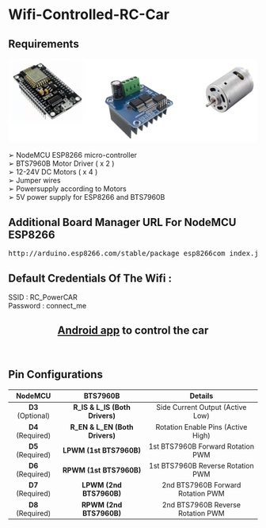 # Wifi-Controlled-RC-Car

## Requirements

<img style="border-radius:10px;"
    src="https://github.com/Shibasish-Dalui/Wifi-Controlled-RC-Car/blob/main/components.png">
<br>

➢ NodeMCU ESP8266 micro-controller <br>
➢ BTS7960B Motor Driver ( x 2 ) <br>
➢ 12-24V DC Motors ( x 4 ) <br>
➢ Jumper wires <br>
➢ Powersupply according to Motors <br>
➢ 5V power supply for ESP8266 and BTS7960B <br>


## Additional Board Manager URL For NodeMCU ESP8266

<pre>http://arduino.esp8266.com/stable/package_esp8266com_index.json</pre>

## Default Credentials Of The Wifi :

SSID : RC_PowerCAR <br>
Password : connect_me <br>

<h2 align="center"> <a
        href="https://play.google.com/store/apps/details?id=com.bluino.esp8266wifirobotcar&hl=en_US&gl=US">Android
        app</a> to control
    the car </h2>

<br>

## Pin Configurations

<table>
    <thead>
        <tr>
            <th style="text-align:center">NodeMCU</th>
            <th style="text-align:center">BTS7960B</th>
            <th style="text-align:center">Details</th>
        </tr>
    </thead>
    <tbody>
        <tr>
            <td style="text-align:center"><strong>D3</strong> (Optional)</td>
            <td style="text-align:center"><strong>R_IS &amp; L_IS (Both Drivers)</strong></td>
            <td style="text-align:center">Side Current Output (Active Low) </td>
        </tr>
        <tr>
            <td style="text-align:center"><strong>D4</strong> (Required)</td>
            <td style="text-align:center"><strong>R_EN &amp; L_EN (Both Drivers)</strong></td>
            <td style="text-align:center">Rotation Enable Pins (Active High) </td>
        </tr>
        <tr>
            <td style="text-align:center"><strong>D5</strong> (Required)</td>
            <td style="text-align:center"><strong>LPWM (1st BTS7960B)</strong></td>
            <td style="text-align:center">1st BTS7960B Forward Rotation PWM</td>
        </tr>
        <tr>
            <td style="text-align:center"><strong>D6</strong> (Required)</td>
            <td style="text-align:center"><strong>RPWM (1st BTS7960B)</strong></td>
            <td style="text-align:center">1st BTS7960B Reverse Rotation PWM</td>
        </tr>
        <tr>
            <td style="text-align:center"><strong>D7</strong> (Required)</td>
            <td style="text-align:center"><strong>LPWM (2nd BTS7960B)</strong></td>
            <td style="text-align:center">2nd BTS7960B Forward Rotation PWM</td>
        </tr>
        <tr>
            <td style="text-align:center"><strong>D8</strong> (Required)</td>
            <td style="text-align:center"><strong>RPWM (2nd BTS7960B)</strong></td>
            <td style="text-align:center">2nd BTS7960B Reverse Rotation PWM</td>
        </tr>
    </tbody>
</table>
